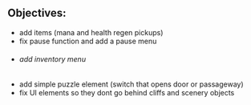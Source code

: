 ## Objectives:

- add items (mana and health regen pickups)
- fix pause function and add a pause menu
* ###### add inventory menu
- add simple puzzle element (switch that opens door or passageway)
- fix UI elements so they dont go behind cliffs and scenery objects
